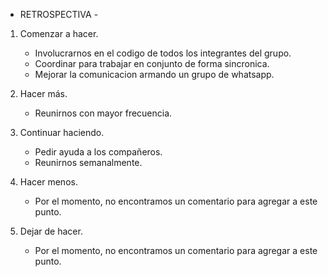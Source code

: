 - RETROSPECTIVA -

1. Comenzar a hacer.
    - Involucrarnos en el codigo de todos los integrantes del grupo.
    - Coordinar para trabajar en conjunto de forma sincronica.
    - Mejorar la comunicacion armando un grupo de whatsapp.

2. Hacer más.
    - Reunirnos con mayor frecuencia.

3. Continuar haciendo.
    - Pedir ayuda a los compañeros.
    - Reunirnos semanalmente.

4. Hacer menos.
    - Por el momento, no encontramos un comentario para agregar a este punto.

5. Dejar de hacer.
    - Por el momento, no encontramos un comentario para agregar a este punto.